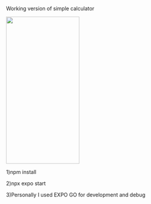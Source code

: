 Working version of simple calculator 

<img src="https://user-images.githubusercontent.com/105974422/213409498-59da3464-589f-478b-aa79-7e558d52c07a.jpg" data-canonical-src="https://user-images.githubusercontent.com/105974422/213409498-59da3464-589f-478b-aa79-7e558d52c07a.jpg" width="200" height="400" />


1)npm install

2)npx expo start

3)Personally I used EXPO GO for development and debug
